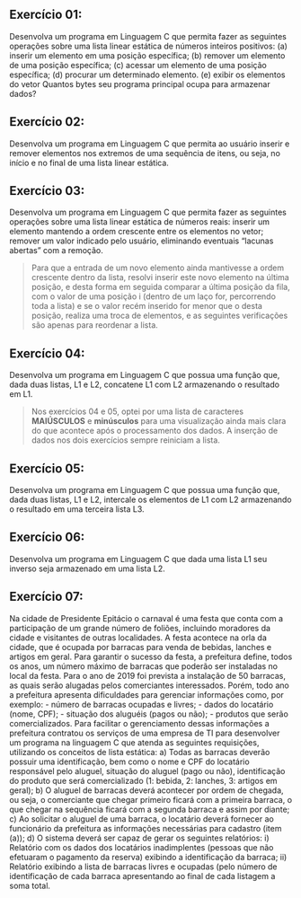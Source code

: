 ## Exercício 01:
Desenvolva um programa em Linguagem C que permita fazer as seguintes operações sobre  uma lista linear estática de números inteiros positivos:
(a) inserir um elemento em uma posição específica;
(b) remover um elemento de uma posição específica;
(c) acessar um elemento de uma posição específica;
(d) procurar um determinado elemento.
(e) exibir os elementos do vetor
Quantos bytes seu programa principal ocupa para armazenar dados?

## Exercício 02:
Desenvolva um programa em Linguagem C que permita ao usuário inserir e remover elementos nos extremos de uma sequência de itens, ou seja, no início e no final de uma lista linear estática.
## Exercício 03:
Desenvolva um programa em Linguagem C que permita fazer as seguintes operações sobre uma lista linear estática de números reais: inserir um elemento mantendo a ordem crescente entre os elementos no vetor; remover um valor indicado pelo usuário, eliminando eventuais “lacunas abertas” com a remoção.
>Para que a entrada de um novo elemento ainda mantivesse a ordem crescente dentro da lista, resolvi inserir este novo elemento na última posição, e desta forma em seguida comparar a última posição da fila, com o valor de uma posição i (dentro de um laço for, percorrendo toda a lista) e se o valor recém inserido for menor que o desta posição, realiza uma troca de elementos, e as seguintes verificações são apenas para reordenar a lista.
## Exercício 04:
Desenvolva um programa em Linguagem C que possua uma função que, dada duas listas, L1 e L2, concatene L1 com L2 armazenando o resultado em L1.
> Nos exercícios 04 e 05, optei por uma lista de caracteres **MAIÚSCULOS** e **minúsculos** para uma visualização ainda mais clara do que acontece após o processamento dos dados.
> A inserção de dados nos dois exercícios sempre reiniciam a lista.
## Exercício 05:
Desenvolva um programa em Linguagem C que possua uma função que, dada duas listas, L1 e L2, intercale os elementos de L1 com L2 armazenando o resultado em uma terceira lista L3.
## Exercício 06:
Desenvolva um programa em Linguagem C que dada uma lista L1 seu inverso seja armazenado em uma lista L2.
## Exercício 07:
Na cidade de Presidente Epitácio o carnaval é uma festa que conta com a participação de um grande número de foliões, incluindo moradores da cidade e visitantes de outras localidades. A festa acontece na orla da cidade, que é ocupada por barracas para venda de bebidas, lanches e artigos em geral. Para garantir o sucesso da festa, a prefeitura define, todos os anos, um número máximo de barracas que poderão ser instaladas no local da festa. Para o ano de 2019 foi prevista a instalação de 50 barracas, as quais serão alugadas pelos comerciantes interessados. Porém, todo ano a prefeitura apresenta dificuldades para gerenciar informações como, por exemplo:
	- número de barracas ocupadas e livres; 
	- dados do locatário (nome, CPF); 
	- situação dos aluguéis (pagos ou não);
	- produtos que serão comercializados. 
		Para facilitar o gerenciamento dessas  informações a prefeitura contratou os serviços de uma empresa de TI para desenvolver um programa na linguagem C que atenda as seguintes requisições, utilizando os conceitos de lista estática:
		a) Todas as barracas deverão possuir uma identificação, bem como o nome e CPF do locatário responsável pelo aluguel, situação do aluguel (pago ou não), identificação do produto que será comercializado (1: bebida, 2: lanches, 3: artigos em geral);
		b) O aluguel de barracas deverá acontecer por ordem de chegada, ou seja, o comerciante que  chegar primeiro ficará com a primeira barraca, o que chegar na sequência ficará com a segunda barraca e assim por diante;
		c) Ao solicitar o aluguel de uma barraca, o locatário deverá fornecer ao funcionário da prefeitura as informações necessárias para cadastro (item (a));
		d) O sistema deverá ser capaz de gerar os seguintes relatórios:
		i)  Relatório com os dados dos locatários inadimplentes (pessoas que não efetuaram o pagamento da reserva) exibindo a identificação da barraca;
		ii) Relatório exibindo a lista de barracas livres e ocupadas (pelo número de identificação de cada barraca apresentando ao final de cada listagem a soma total.

